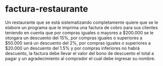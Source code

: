 # factura-restaurante

Un restaurante que se está sistematizando completamente quiere que se le elabore un programa que le imprima una factura de cobro para sus clientes teniendo en cuenta que por compras iguales o mayores a $200.000 se le otorgara un descuento del 15%, por compras iguales o superiores a $50.000 será un descuento del 2%, por compras iguales o superiores a $20.000 un descuento del 1.5% y por compras inferiores no habrá descuento, la factura debe llevar el valor del bono de descuento el total a pagar y un agradecimiento al comprador el cual debe ingresar su nombre. 

